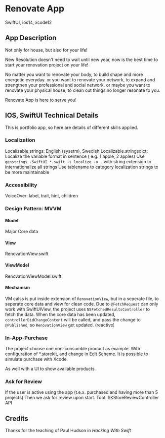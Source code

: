 # Renovate App

SwiftUI, ios14, xcode12

## App Description
Not only for house, but also for your life!

New Resolution doesn't need to wait until new year, now is the best time to start your renovation project on your life!

No matter you want to renovate your body, to build shape and more energetic everyday.
or you want to renovate your network, to expand and strengthen your professional and social network.
or maybe you want to renovate your physical house, to clean out things no longer resonate to you. 

Renovate App is here to serve you!


## IOS, SwiftUI Technical Details
This is portfolio app, so here are details of different skills applied. 

### Localization
Localizable.strings: English (sysetm), Swedish
Localizable.stringsdict: Localize the variable format in sentence ( e.g. 1 apple, 2 apples)
Use `genstrings -SwiftUI *.swift -s localize -o .`  with string extension to internationalize all strings
Use tablename to category localization strings to be more maintainable

### Accessibility
VoiceOver: label, trait, hint, children
 
 ### Design Pattern: MVVM
#### Model
Major Core data
#### View
RenovationView.swift
#### ViewModel
RenovationViewModel.swift.

#### Mechanism
VM calss is put inside extension of `RenovationView`, but in a seperate file, to seperate core data and view for clean code.
Due to `@FetchRequest` can only work with SwiftUIView, the project uses 
`NSFetchedResultsController` to fetch the data. 
When the core data has been updated,  `controllerDidChangeContent`  will be called, and pass the change to `@Published`, so `RenovationView` get updated. (reactive)


### In-App-Purchase
The project choose one non-consumble product as example. 
With configuration of *.storekit, and change in Edit Scheme. 
It is possible to simulate purchase with Xcode.

As well with a UI to show available products.

### Ask for Review
If the user is active using the app (t.e.x. purchased and having more than 5 projects)
Then we ask for review upon start.
Tool: SKStoreReviewController API


## Credits
Thanks for the teaching of Paul Hudson in *Hacking With Swift* 
